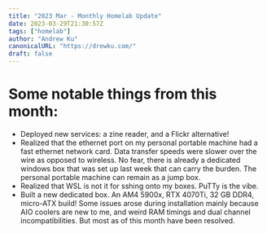 ```yaml
---
title: "2023 Mar - Monthly Homelab Update"
date: 2023-03-29T21:30:57Z
tags: ["homelab"]
author: "Andrew Ku"
canonicalURL: "https://drewku.com/"
draft: false
---
```


# Some notable things from this month:
- Deployed new services: a zine reader, and a Flickr alternative! 
- Realized that the ethernet port on my personal portable machine had a fast ethernet network card. Data transfer speeds were slower over the wire as opposed to wireless. No fear, there is already a dedicated windows box that was set up last week that can carry the burden. The personal portable machine can remain as a jump box. 
- Realized that WSL is not it for sshing onto my boxes. PuTTy is the vibe.
- Built a new dedicated box. An AM4 5900x, RTX 4070Ti, 32 GB DDR4, micro-ATX build! Some issues arose during installation mainly because AIO coolers are new to me, and weird RAM timings and dual channel incompatibilities. But most as of this month have been resolved.  

